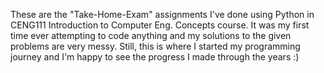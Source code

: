 These are the "Take-Home-Exam" assignments I've done using Python in CENG111 Introduction to Computer Eng. Concepts course. It was my first time ever attempting to code anything and my solutions to the given problems are very messy. Still, this is where I started my programming journey and I'm happy to see the progress I made through the years :)

